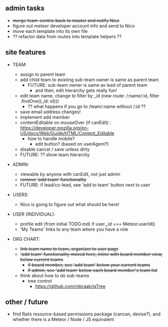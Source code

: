## admin tasks
  
  * ~~merge team-centric back to master and notify Nico~~
  * figure out meteor developer account info and send to Nico
  * move each template into its own file 
  * ?? refactor data from routes into template helpers ?? 

## site features 

* TEAM: 
  - assign to parent team 
  - add child team to existing
    sub-team owner is same as parent team
      - FUTURE: sub-team owner is same as lead of parent team
        - and then, edit hierarchy gets really fun!
  - edit team name, change to filter by _id (new route: /:name/:id, filter .findOne({_id: id}))
    - ?? what happens if you go to /team/:name without /:id ?? 
  - save email address changes! 
  - implement add member
  - contentEditable on mouseOver (if canEdit) : https://developer.mozilla.org/en-US/docs/Web/Guide/HTML/Content_Editable
    - how to handle mobile? 
      - edit button? (based on userAgent?)
  - disable cancel / save unless dirty 
  - FUTURE: ?? show team hierarchy

  
* ADMIN: 
  - viewable by anyone with canEdit, not just admin 
  - ~~remove 'add team' functionality~~
  - FUTURE: if lead/co-lead, see 'add to team' button next to user
  

* USERS: 
  - Nico is going to figure out what should be here! 


* USER (INDIVIDUAL): 
  - profile edit (from initial TODO.md) if user._id === Meteor.userId() 
  - 'My Teams' links to any team where you have a role 


* ORG CHART: 
  - ~~link team name to team, organizer to user page~~
  - ~~'add team' functionality moved here, inline with board member view, below current teams~~
    - ~~if board member, see 'add team' below your current teams~~
    - ~~if admin, see 'add team' below each board member's team list~~
  - think about how to do sub-teams 
    - tree control
      - https://github.com/mbraak/jqTree
      
## other / future 

* find Rails resource-based permissions package (cancan, devise?), and whether there is a Meteor / Node / JS equivalent